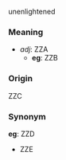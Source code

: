 unenlightened
### Meaning
+ _adj_: ZZA
    + __eg__: ZZB

### Origin

ZZC

### Synonym

__eg__: ZZD

+ ZZE


